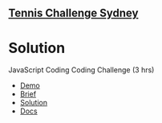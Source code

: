 ## [Tennis Challenge Sydney](https://listingslab-software.github.io/tennis-challenge-sydney)

# Solution

JavaScript Coding Coding Challenge (3 hrs)

- [Demo](https://tennis-challenge-sydney.firebaseapp.com)
- [Brief](https://github.com/DiUS/coding-tests/blob/master/dius_tennis.md)
- [Solution](https://github.com/listingslab-software/tennis-challenge-sydney)
- [Docs](https://listingslab-software.github.io/tennis-challenge-sydney)